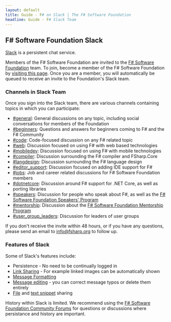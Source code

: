 ```yaml
---
layout: default
title: Guide - F# on Slack | The F# Software Foundation
headline: Guide - F# Slack Team
---
```


## F# Software Foundation Slack

[Slack](https://slack.com/) is a persistent chat service. 

Members of the F# Software Foundation are invited to the [F# Software Foundation](https://fsharp.slack.com/) team. To join, become a member of the F# Software Foundation by [visiting this page](https://foundation.fsharp.org/join). Once you are a member, you will automatically be queued to receive an invite to the Foundation's Slack team.  

### Channels in Slack Team

Once you sign into the Slack team, there are various channels containing topics in which you can participate:

* [#general](https://fsharp.slack.com/messages/general/): General discussions on any topic, including social conversations for members of the Foundation
* [#beginners](https://fsharp.slack.com/messages/beginners/): Questions and answers for beginners coming to F# and the F# Community
* [#code](https://fsharp.slack.com/messages/code/): Code-focused discussion on any F# related topic
* [#web](https://fsharp.slack.com/messages/web/): Discussion focused on using F# with web based technologies
* [#mobiledev](https://fsharp.slack.com/messages/mobiledev/): Discussion focused on using F# with mobile technologies
* [#compiler](https://fsharp.slack.com/messages/compiler/): Discussion surrounding the F# compiler and FSharp.Core
* [#langdesign](https://fsharp.slack.com/messages/compiler/): Discussion surrounding the F# language design
* [#editor_support](https://fsharp.slack.com/messages/editor_support/): Discussion focused on adding IDE support for F#
* [#jobs](https://fsharp.slack.com/messages/jobs/): Job and career related discussions for F# Software Foundation members
* [#dotnetcore](https://fsharp.slack.com/messages/dotnetcore/): Discussion around F# support for .NET Core, as well as porting libraries
* [#speakers](https://fsharp.slack.com/messages/speakers/): Discussion for people who speak about F#, as well as the [F# Software Foundation Speakers' Program](https://community.fsharp.org/speakers_program)
* [#mentorship](https://fsharp.slack.com/messages/mentorship/): Discussion about the [F# Software Foundation Mentorship Program](http://fsharp.org/mentorship/index.html)
* [#user_group_leaders](https://fsharp.slack.com/messages/user_group_leaders/): Discussion for leaders of user groups


If you don't receive the invite within 48 hours, or if you have any questions, please send an email to info@fsharp.org to follow up.

### Features of Slack

Some of Slack's features include:

* Persistence - No need to be continually logged in
* [Link Sharing](https://slack.zendesk.com/hc/en-us/articles/204399343-Sharing-links-in-Slack) - For example linked images can be automatically shown
* [Message Formatting](https://slack.zendesk.com/hc/en-us/articles/202288908-Formatting-your-messages)
* [Message editing](https://slack.zendesk.com/hc/en-us/articles/202395258-Editing-or-deleting-messages) - you can correct message typos or delete them entirely
* [File](https://slack.zendesk.com/hc/en-us/articles/201330736-Uploading-and-sharing-files) and [text snippet](https://slack.zendesk.com/hc/en-us/articles/204145658-Creating-a-Snippet) sharing

History within Slack is limited. We recommend using the [F# Software Foundation Community Forums](https://forums.fsharp.org/t/welcome-to-the-f-software-foundation-community-forums/8) for questions or discussions where persistance and history are important.
